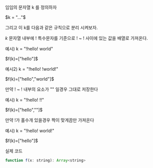 임임의 문자열 k 를 정의하자

$k = "..."$

그리고 이 k를 다음과 같은 규칙으로 분리 시켜보자.

$k$ 문자열 내부에 ! 특수문자를 기준으로 ! ~ ! 사이에 있는 값을 배열로 가져온다.

예시) 
k = "!hello! world"

$f(k)=["hello"]$

예시2)
k = "!hello! !world!"

$f(k)=["hello","world"]$

만약 ! ~ ! 내부의 요소가 "" 일경우 그대로 저장한다

예시)
k = "!hello! !!"

$f(k)=["hello",""]$

만약 !가 홀수개 있을경우 짝이 맞게끔만 가져온다

예시)
k = "!hello! world!"

$f(k)=["hello"]$

실제 코드

```js
function f(x: string): Array<string>
```

